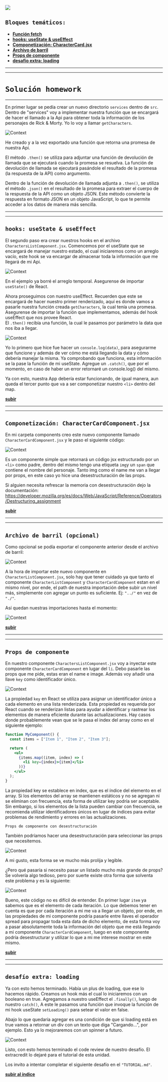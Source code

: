 <p align='left'>
  <img src="https://www.frba.utn.edu.ar/wp-content/uploads/2019/10/logo-UTNBA-PNC-2016-2019-e1570223041254.png" />
</P>

<a id="top"></a>

## `Bloques temáticos:`

- [**Función fetch**](#item1)
- [**hooks: useState & useEffect**](#item2)
- [**Componetización: CharacterCard.jsx**](#item3)
- [**Archivo de barril**](#item4)
- [**Props de componente**](#item5)
- [**desafío extra: loading**](#item6)

---

---

# `Solución homework`

---

<a id="item1"></a>

En primer lugar se pedía crear un nuevo directorio `services` dentro de `src`. Dentro de "services" voy a implementar nuestra función que se encargará de hacer el llamado a la Api para obtener toda la información de los personajes de Rick & Morty. Yo lo voy a llamar `getCharacters`.

![Context](./src/assets/sol-1.png)

He creado y a la vez exportado una función que retorna una promesa de nuestra Api.

El método `.then()` se utiliza para adjuntar una función de devolución de llamada que se ejecutará cuando la promesa se resuelva. La función de devolución de llamada se ejecutará pasándole el resultado de la promesa (la respuesta de la API) como argumento.

Dentro de la función de devolución de llamada adjunta a `.then()`, se utiliza el método `.json()` en el resultado de la promesa para extraer el cuerpo de la respuesta de la API como un objeto JSON. Este método convierte la respuesta en formato JSON en un objeto JavaScript, lo que te permite acceder a los datos de manera más sencilla.

---

---

## `hooks: useState & useEffect`

<a id="item2"></a>

El segundo paso era crear nuestros hooks en el archivo `CharactersListComponent.jsx`. Comencemos por el useState que se encargará de manejar nuestro estado, el cual iniciaremos como un arreglo vacío, este hook se va encargar de almacenar toda la información que me llegará de mi Api.

![Context](./src/assets/sol-2.png)

En el ejemplo ya borré el arreglo temporal. Asegurense de importar `useState()` de React.

Ahora proseguimos con nuestro useEffect. Recuerden que este se encargará de hacer nuestro primer renderizado, aquí es donde vamos a pasarle nuestra función creada `getCharacters`, la cual tenía una promesa. Asegurense de importar la función que implementamos, además del hook useEffect que nos provee React. <br>
El `.then()` recibía una función, la cual le pasamos por parámetro la data que nos iba a llegar.

![Context](./src/assets/sol-3.png)

Yo lo primero que hice fue hacer un `console.log(data)`, para asegurarme que funcione y además de ver cómo me está llegando la data y cómo debería manejar la misma. Ya comprobando que funciona, esta información se la pase la función de mi useState. Agregue un `.catch()`, que por el momento, en caso de haber un error retornaré un console.log() del mismo.

Ya con esto, nuestra App debería estar funcionando, de igual manera, aun queda el tercer punto que va a ser componetizar nuestro `<li>` dentro del map.

[**subir**](#top)

---

---

<a id="item3"></a>

## `Componetización: CharacterCardComponent.jsx`

En mi carpeta components creo este nuevo componente llamado `CharacterCardComponent.jsx` y le paso el siguiente código:

![Context](./src/assets/sol-4.png)

Es un componente simple que retornará un código jsx estructurado por un `<li>` como padre, dentro del mismo tengo una etiqueta `img`y un `span` que contiene el nombre del personaje. Tanto img como el name me van a llegar por props, en este caso yo hice una desestructuración de las props.

Si alguien necesita refrescar la memoria con desestructuración dejo la documentación:
<https://developer.mozilla.org/es/docs/Web/JavaScript/Reference/Operators/Destructuring_assignment>

[**subir**](#top)

---

---

<a id="item4"></a>

## `Archivo de barril (opcional)`

Como opcional se podía exportar el componente anterior desde el archivo de barril:

![Context](./src/assets/sol-5.png)

A la hora de importar este nuevo componente en `CharacterListComponent.jsx`, solo hay que tener cuidado ya que tanto el componente `CharacterListComponent` y `CharacterCardComponent` estan en el mismo nivel, por ende, el path de nuestra importación debe subir un nivel más, simplemente con agregar un punto es suficiente.
Ej: `"../"` en vez de `"./"`.

Así quedan nuestras importaciones hasta el momento:

![Context](./src/assets/sol-6.png)

[**subir**](#top)

---

---

<a id="item5"></a>

## `Props de componente`

En nuestro componente `CharactersListComponent.jsx` voy a inyectar este componente `CharacterCardComponent` en lugar del `li`. Debo pasarle las props que me pide, estas eran el name e image. Además voy añadir una llave `key` como identificador único.

![Context](./src/assets/sol-7.png)

La propiedad `key` en React se utiliza para asignar un identificador único a cada elemento en una lista renderizada. Esta propiedad es requerida por React cuando se renderizan listas para ayudar a identificar y rastrear los elementos de manera eficiente durante las actualizaciones. Hay casos donde probablemente vean que se le pasa el index del array como en el siguiente ejemplo:

```jsx
function MyComponent() {
  const items = ["Item 1", "Item 2", "Item 3"];

  return (
    <ul>
      {items.map((item, index) => (
        <li key={index}>{item}</li>
      ))}
    </ul>
  );
}
```

La propiedad key se establece en index, que es el índice del elemento en el array. Si los elementos del array se mantienen estáticos y no se agregan ni se eliminan con frecuencia, esta forma de utilizar key podría ser aceptable. Sin embargo, si los elementos de la lista pueden cambiar con frecuencia, se recomienda utilizar identificadores únicos en lugar de índices para evitar problemas de rendimiento y errores en las actualizaciones.

`Props de componente con desestructuración`

También podríamos hacer una desestructuración para seleccionar las props que necesitemos.

![Context](./src/assets/sol-8.png)

A mi gusto, esta forma se ve mucho más prolija y legible.

¿Pero qué pasaría si necesito pasar un listado mucho más grande de props?
Se volvería algo tedioso, pero por suerte existe otra forma que solventa este problema y es la siguiente:

![Context](./src/assets/sol-9.png)

Bueno, este código no es difícil de entender. En primer lugar `item` ya sabemos que es el elemento de cada iteración. Lo que debemos tener en cuenta es que por cada iteración a mi me va a llegar un objeto, por ende, en las propiedades de mi componente podría pasarle entre llaves el operador spread para propagar toda esta data de dicho elemento, de esta forma voy a pasar absolutamente toda la información del objeto que me está llegando a mi componente `CharacterCardComponent`, luego en este componente podría desestructurar y utilizar lo que a mi me interese mostrar en este mismo.

[**subir**](#top)

---

---

<a id="item6"></a>

## `desafío extra: loading`

Ya con esto hemos terminado. Había un plus de loading, que ese lo hacemos rápido. Creamos un hook más el cual lo iniciaremos con un booleano en true. Agregamos a nuestro useEffect el `.finally()`, luego de nuestro `catch()`, A este le pasamos una función que invoque la función de mi hook useState `setLoading()` para setear el valor en false.

Abajo lo que quedaría agregar es una condición de que si loading está en true vamos a retornar un div con un texto que diga "Cargando...", por ejemplo. Esto ya lo mejoraremos con un spinner a futuro.

![Context](./src/assets/sol-10.png)

Listo, con esto hemos terminado el code review de nuestro desafío. El extracredit lo dejaré para el tutorial de esta unidad.

Los invito a intentar completar el siguiente desafío en el `"TUTORIAL.md"`.

[**subir al índice**](#top)
